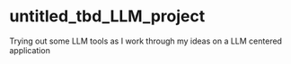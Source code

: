 # untitled_tbd_LLM_project
 Trying out some LLM tools as I work through my ideas on a LLM centered application
